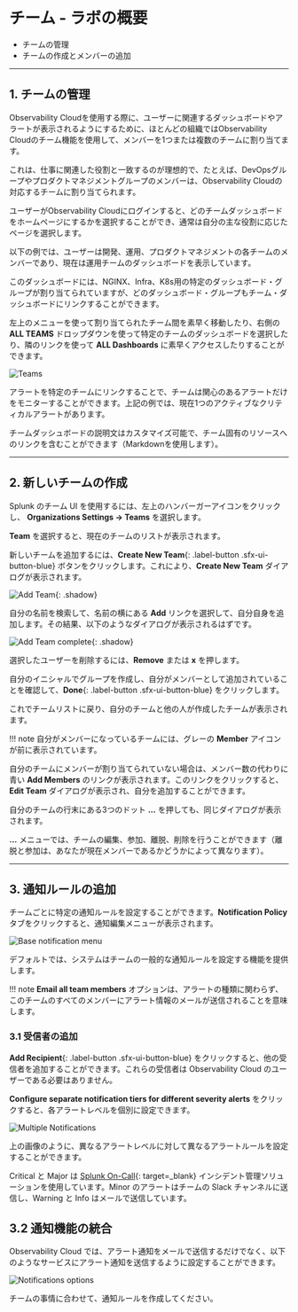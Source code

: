 # チーム - ラボの概要

* チームの管理
* チームの作成とメンバーの追加

---

## 1. チームの管理

Observability Cloudを使用する際に、ユーザーに関連するダッシュボードやアラートが表示されるようにするために、ほとんどの組織ではObservability Cloudのチーム機能を使用して、メンバーを1つまたは複数のチームに割り当てます。

これは、仕事に関連した役割と一致するのが理想的で、たとえば、DevOpsグループやプロダクトマネジメントグループのメンバーは、Observability Cloudの対応するチームに割り当てられます。

ユーザーがObservability Cloudにログインすると、どのチームダッシュボードをホームページにするかを選択することができ、通常は自分の主な役割に応じたページを選択します。

以下の例では、ユーザーは開発、運用、プロダクトマネジメントの各チームのメンバーであり、現在は運用チームのダッシュボードを表示しています。

このダッシュボードには、NGINX、Infra、K8s用の特定のダッシュボード・グループが割り当てられていますが、どのダッシュボード・グループもチーム・ダッシュボードにリンクすることができます。

左上のメニューを使って割り当てられたチーム間を素早く移動したり、右側の **ALL TEAMS** ドロップダウンを使って特定のチームのダッシュボードを選択したり、隣のリンクを使って **ALL Dashboards** に素早くアクセスしたりすることができます。

![Teams](/images/servicebureau/teams-homepage.png)

アラートを特定のチームにリンクすることで、チームは関心のあるアラートだけをモニターすることができます。上記の例では、現在1つのアクティブなクリティカルアラートがあります。

チームダッシュボードの説明文はカスタマイズ可能で、チーム固有のリソースへのリンクを含むことができます（Markdownを使用します）。

---

## 2. 新しいチームの作成

Splunk のチーム UI を使用するには、左上のハンバーガーアイコンをクリックし、 **Organizations Settings → Teams** を選択します。

**Team** を選択すると、現在のチームのリストが表示されます。

新しいチームを追加するには、**Create New Team**{: .label-button .sfx-ui-button-blue} ボタンをクリックします。これにより、**Create New Team** ダイアログが表示されます。

![Add Team](/images/servicebureau/create-new-team.png){: .shadow}

自分の名前を検索して、名前の横にある **Add** リンクを選択して、自分自身を追加します。その結果、以下のようなダイアログが表示されるはずです。

![Add Team complete](/images/servicebureau/add-to-team.png){: .shadow}

選択したユーザーを削除するには、**Remove** または **x** を押します。

自分のイニシャルでグループを作成し、自分がメンバーとして追加されていることを確認して、**Done**{: .label-button .sfx-ui-button-blue} をクリックします。

これでチームリストに戻り、自分のチームと他の人が作成したチームが表示されます。

!!! note
    自分がメンバーになっているチームには、グレーの **Member** アイコンが前に表示されています。

自分のチームにメンバーが割り当てられていない場合は、メンバー数の代わりに青い **Add Members** のリンクが表示されます。このリンクをクリックすると、**Edit Team** ダイアログが表示され、自分を追加することができます。

自分のチームの行末にある3つのドット **...** を押しても、同じダイアログが表示されます。

**...** メニューでは、チームの編集、参加、離脱、削除を行うことができます（離脱と参加は、あなたが現在メンバーであるかどうかによって異なります）。

---

## 3. 通知ルールの追加

チームごとに特定の通知ルールを設定することができます。**Notification Policy** タブをクリックすると、通知編集メニューが表示されます。

![Base notification menu](/images/servicebureau/notification-policy.png)

デフォルトでは、システムはチームの一般的な通知ルールを設定する機能を提供します。

!!! note
    **Email all team members** オプションは、アラートの種類に関わらず、このチームのすべてのメンバーにアラート情報のメールが送信されることを意味します。

### 3.1 受信者の追加

**Add Recipient**{: .label-button .sfx-ui-button-blue} をクリックすると、他の受信者を追加することができます。これらの受信者は Observability Cloud のユーザーである必要はありません。

**Configure separate notification tiers for different severity alerts** をクリックすると、各アラートレベルを個別に設定できます。

![Multiple Notifications](/images/servicebureau/single-policy.png)

上の画像のように、異なるアラートレベルに対して異なるアラートルールを設定することができます。

Critical と Major は [Splunk On-Call](https://www.splunk.com/en_us/observability/on-call.html){: target=_blank} インシデント管理ソリューションを使用しています。Minor のアラートはチームの Slack チャンネルに送信し、Warning と Info はメールで送信しています。

## 3.2 通知機能の統合

Observability Cloud では、アラート通知をメールで送信するだけでなく、以下のようなサービスにアラート通知を送信するように設定することができます。

![Notifications options](/images/servicebureau/integrations.png)

チームの事情に合わせて、通知ルールを作成してください。

